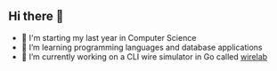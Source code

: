 ## Hi there 👋
- 📜 I'm starting my last year in Computer Science
- 🌱 I’m learning programming languages and database applications
- 🔭 I’m currently working on a CLI wire simulator in Go called [wirelab](https://github.com/ajcollins04/wirelab) 

<!--
**ajcollins04/ajcollins04** is a ✨ _special_ ✨ repository because its `README.md` (this file) appears on your GitHub profile.

Here are some ideas to get you started:

- 🔭 I’m currently working on ...
- 🌱 I’m currently learning ...
- 👯 I’m looking to collaborate on ...
- 🤔 I’m looking for help with ...
- 💬 Ask me about ...
- 📫 How to reach me: ...
- 😄 Pronouns: ...
- ⚡ Fun fact: ...
-->
